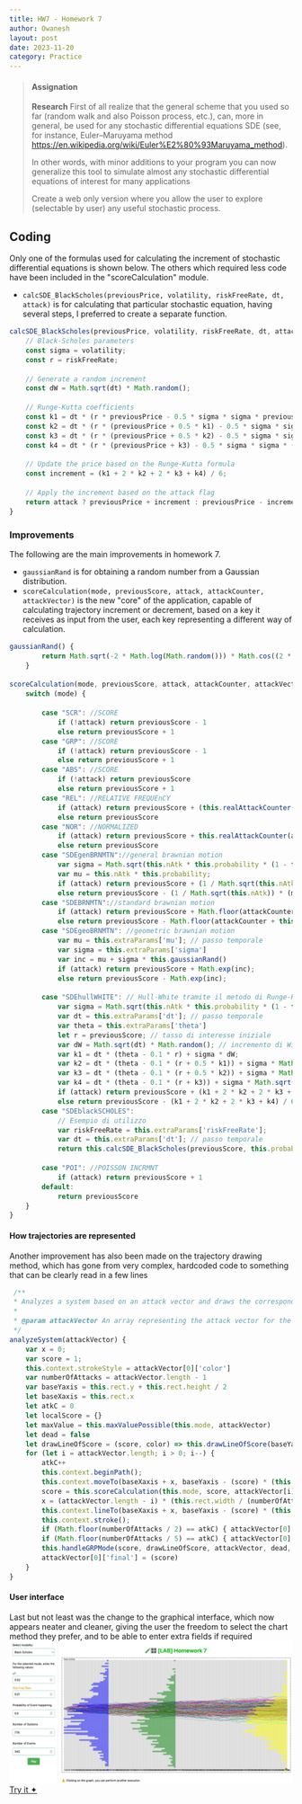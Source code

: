 ```yaml
---
title: HW7 - Homework 7
author: Owanesh
layout: post
date: 2023-11-20
category: Practice
---
```

>#### Assignation
>**Research**
>First of all realize that the general scheme that you used so far (random walk and also Poisson process, etc.), can, more in general, be used for any stochastic differential equations SDE (see, for instance, Euler–Maruyama method https://en.wikipedia.org/wiki/Euler%E2%80%93Maruyama_method).
>
>In other words, with minor additions to your program you can now generalize this tool to simulate almost any stochastic differential equations of interest for many applications
>
>Create a web only version where you allow the user to explore (selectable by user) any useful stochastic process. 

## Coding
Only one of the formulas used for calculating the increment of stochastic differential equations is shown below. The others which required less code have been included in the "scoreCalculation" module.


- `calcSDE_BlackScholes(previousPrice, volatility, riskFreeRate, dt, attack)` is for calculating that particular stochastic equation, having several steps, I preferred to create a separate function.
```js
calcSDE_BlackScholes(previousPrice, volatility, riskFreeRate, dt, attack) {
    // Black-Scholes parameters
    const sigma = volatility;
    const r = riskFreeRate;

    // Generate a random increment
    const dW = Math.sqrt(dt) * Math.random();

    // Runge-Kutta coefficients
    const k1 = dt * (r * previousPrice - 0.5 * sigma * sigma * previousPrice) + sigma * dW;
    const k2 = dt * (r * (previousPrice + 0.5 * k1) - 0.5 * sigma * sigma * (previousPrice + 0.5 * k1)) + sigma * Math.sqrt(dt) * Math.random();
    const k3 = dt * (r * (previousPrice + 0.5 * k2) - 0.5 * sigma * sigma * (previousPrice + 0.5 * k2)) + sigma * Math.sqrt(dt) * Math.random();
    const k4 = dt * (r * (previousPrice + k3) - 0.5 * sigma * sigma * (previousPrice + k3)) + sigma * Math.sqrt(dt) * Math.random();

    // Update the price based on the Runge-Kutta formula
    const increment = (k1 + 2 * k2 + 2 * k3 + k4) / 6;

    // Apply the increment based on the attack flag
    return attack ? previousPrice + increment : previousPrice - increment;
}
```

### Improvements
The following are the main improvements in homework 7.
- `gaussianRand` is for obtaining a random number from a Gaussian distribution.
- `scoreCalculation(mode, previousScore, attack, attackCounter, attackVector)` is the new "core" of the application, capable of calculating trajectory increment or decrement, based on a key it receives as input from the user, each key representing a different way of calculation.

```js
gaussianRand() {
        return Math.sqrt(-2 * Math.log(Math.random())) * Math.cos((2 * Math.PI) * Math.random())
    }

scoreCalculation(mode, previousScore, attack, attackCounter, attackVector) {
    switch (mode) {

        case "SCR": //SCORE
            if (!attack) return previousScore - 1
            else return previousScore + 1
        case "GRP": //SCORE
            if (!attack) return previousScore - 1
            else return previousScore + 1
        case "ABS": //SCORE
            if (!attack) return previousScore
            else return previousScore + 1
        case "REL": //RELATIVE FREQUEnCY
            if (attack) return previousScore + (this.realAttackCounter(attackVector, attackCounter)) / attackCounter;
            else return previousScore
        case "NOR": //NORMALIZED
            if (attack) return previousScore + this.realAttackCounter(attackVector, attackCounter) / Math.sqrt(attackCounter)
            else return previousScore
        case "SDEgenBRNMTN"://general brawnian motion
            var sigma = Math.sqrt(this.nAtk * this.probability * (1 - this.probability));
            var mu = this.nAtk * this.probability;
            if (attack) return previousScore + (1 / Math.sqrt(this.nAtk)) * (mu + sigma * this.gaussianRand());
            else return previousScore - (1 / Math.sqrt(this.nAtk)) * (mu + sigma * this.gaussianRand());
        case "SDEBRNMTN"://standard brawnian motion
            if (attack) return previousScore + Math.floor(attackCounter + this.gaussianRand() * (attackVector.length - attackCounter + 1));
            else return previousScore - Math.floor(attackCounter + this.gaussianRand() * (attackVector.length - attackCounter + 1));
        case "SDEgeoBRNMTN": //geometric brawnian motion
            var mu = this.extraParams['mu']; // passo temporale
            var sigma = this.extraParams['sigma']
            var inc = mu + sigma * this.gaussianRand()
            if (attack) return previousScore + Math.exp(inc);
            else return previousScore - Math.exp(inc);

        case "SDEhullWHITE": // Hull-White tramite il metodo di Runge-Kutta
            var sigma = Math.sqrt(this.nAtk * this.probability * (1 - this.probability));
            var dt = this.extraParams['dt']; // passo temporale
            var theta = this.extraParams['theta']
            let r = previousScore; // tasso di interesse iniziale
            var dW = Math.sqrt(dt) * Math.random(); // incremento di Wiener
            var k1 = dt * (theta - 0.1 * r) + sigma * dW;
            var k2 = dt * (theta - 0.1 * (r + 0.5 * k1)) + sigma * Math.sqrt(dt) * Math.random();
            var k3 = dt * (theta - 0.1 * (r + 0.5 * k2)) + sigma * Math.sqrt(dt) * Math.random();
            var k4 = dt * (theta - 0.1 * (r + k3)) + sigma * Math.sqrt(dt) * Math.random();
            if (attack) return previousScore + (k1 + 2 * k2 + 2 * k3 + k4) / 6;
            else return previousScore - (k1 + 2 * k2 + 2 * k3 + k4) / 6;
        case "SDEblackSCHOLES":
            // Esempio di utilizzo
            var riskFreeRate = this.extraParams['riskFreeRate'];
            var dt = this.extraParams['dt']; // passo temporale
            return this.calcSDE_BlackScholes(previousScore, this.probability, riskFreeRate, dt, attack);

        case "POI": //POISSON INCRMNT
            if (attack) return previousScore + 1
        default:
            return previousScore
    }
}
```
#### How trajectories are represented
Another improvement has also been made on the trajectory drawing method, which has gone from very complex, hardcoded code to something that can be clearly read in a few lines
```js
 /**
 * Analyzes a system based on an attack vector and draws the corresponding graph lines.
 *
 * @param attackVector An array representing the attack vector for the system.
 */
analyzeSystem(attackVector) {
    var x = 0;
    var score = 1;
    this.context.strokeStyle = attackVector[0]['color']
    var numberOfAttacks = attackVector.length - 1
    var baseYaxis = this.rect.y + this.rect.height / 2
    let baseXaxis = this.rect.x
    let atkC = 0
    let localScore = {}
    let maxValue = this.maxValuePossible(this.mode, attackVector)
    let dead = false
    let drawLineOfScore = (score, color) => this.drawLineOfScore(baseYaxis, numberOfAttacks, score, attackVector[0]['color'], color);
    for (let i = attackVector.length; i > 0; i--) {
        atkC++
        this.context.beginPath();
        this.context.moveTo(baseXaxis + x, baseYaxis - (score) * (this.rect.height / 2) / maxValue)
        score = this.scoreCalculation(this.mode, score, attackVector[i], atkC, attackVector)
        x = (attackVector.length - i) * (this.rect.width / (numberOfAttacks));
        this.context.lineTo(baseXaxis + x, baseYaxis - (score) * (this.rect.height / 2) / maxValue)
        this.context.stroke();
        if (Math.floor(numberOfAttacks / 2) == atkC) { attackVector[0]['middle'] = (score) }
        if (Math.floor(numberOfAttacks / 5) == atkC) { attackVector[0]['start'] = (score) }
        this.handleGRPMode(score, drawLineOfScore, attackVector, dead, localScore);
        attackVector[0]['final'] = (score)
    }
}
```
#### User interface
Last but not least was the change to the graphical interface, which now appears neater and cleaner, giving the user the freedom to select the chart method they prefer, and to be able to enter extra fields if required
![Homework_7__Ui_Redesign](../assets/labs/hw7/hw7__ui_redesign.jpg)
[Try it ✦](../assets/labs/hw7/index.html)